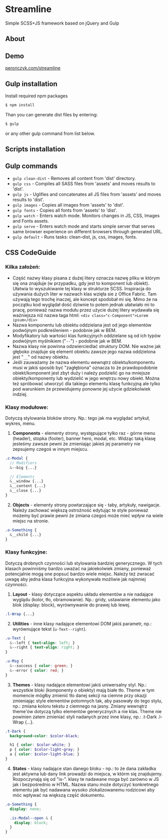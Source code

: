 Streamline
======
Simple SCSS+JS framework based on jQuery and Gulp

## About

## Demo

[peronczyk.com/streamline](http://peronczyk.com/streamline/)

## Gulp installation

Install required npm packages
```bash
$ npm install
```

Than you can generate dist files by entering:
```bash
$ gulp
```
or any other gulp command from list below.

## Scripts installation


## Gulp commands

* `gulp clean-dist` - Removes all content from 'dist' directory.
* `gulp css` - Compiles all SASS files from 'assets' and moves results to 'dist'.
* `gulp js` - Uglifies and concatenates all JS files from 'assets' and moves results to 'dist'.
* `gulp images` - Copies all images from 'assets' to 'dist'.
* `gulp fonts` - Copies all fonts from 'assets' to 'dist'.
* `gulp watch` - Enters watch mode. Monitors changes in JS, CSS, Images and Fonts assets.
* `gulp serve` - Enters watch mode and starts simple server that serves same browser experience on different browsers through generated URL.
* `gulp default` - Runs tasks: clean-dist, js, css, images, fonts.


## CSS CodeGuide

### Kilka założeń:
* Część nazwy klasy pisana z dużej litery oznacza nazwę pliku w którym się ona znajduje (w przypadku, gdy jest to komponent lub obiekt). Ułatwia to wyszukiwanie tej klasy w strukturze SCSS. Inspiracja do używania dużych liter w nazwach klas wzięła sie z Office Fabric. Tam używają tego trochę inaczej, ale koncept spodobał mi się. Mimo że na początku kod wyglądał dość dziwnie to potem jednak ułatwiało mi to pracę, ponieważ nazwa modułu przez użycie dużej litery wydawała się ważniejsza niż nazwa taga html: `<div class="c-Component">Lorem ipsum</div>`
* Nazwa komponentu lub obiektu oddzielana jest od jego elementów podwójnym podkreśleniem - podobnie jak w BEM.
* Modyfikatory lub wartości klas funkcyjnych oddzielane są od ich typów podwójnym myślnikiem ("`--`") - podobnie jak w BEM.
* Nazwa klasy nie powinna odzwierciedlać struktury DOM. Nie ważne jak głęboko znajduje się element obiektu zawsze jego nazwa oddzielona jest "`__`" od nazwy obiektu.
* Jeśli zauważamy że nazwa elementu wewnątrz obiektu/komponentu musi w jakiś sposób być "zagłębiona" oznacza to że prawdopodobnie obiekt/komponent jest zbyt duży i należy podzielić go na mniejsze obiekty/komponenty lub wydzielić w jego wnętrzu nowy obiekt. Można też spróbować utworzyć dla takiego elementu klasę funkcyjną ale tylko pod warunkiem że przewidujemy ponowne jej użycie gdziekolwiek indziej.

### Klasy modułowe:
Dotyczą stylowania bloków strony. Np.: tego jak ma wyglądać artykuł, wykres, menu.

1. **Components** - elementy strony, występujące tylko raz - górne menu (header), stopka (footer), banner hero, modal, etc. Widząc taką klasę jesteśmy zawsze pewni że zmieniając jakieś jej parametry nie zepsujemy czegoś w innym miejscu.

```SCSS
.c-Modal {
  // Modifiers
  &--big {...}

  // Elements
  &__window {...}
  &__content {...}
  &__close {...}
}
```
2. **Objects** - elementy strony powtarzające się - taby, artykuły, nawigacje. Należy zachować większą ostrożność edytując te style ponieważ możemy być prawie pewni że zmiana czegoś może mieć wpływ na wiele miejsc na stronie.
```SCSS
.o-Something {
  &__child {...}
}
```

### Klasy funkcyjne:
Dotyczą drobnych czynności lub stylowania bardziej generycznego. W tych klasach powinniśmy bardzo uważać na jakiekolwiek zmiany, ponieważ potencjalnie mogą one popsuć bardzo wiele miejsc. Należy też zwracać uwagę aby jedna klasa funkcyjna wykonywała możliwie jak najmniej czynności.

1. **Layout** - klasy dotyczące aspektu układu elementów a nie nadające wyglądu (kolor, tło, obramowanie). Np.: gridy, ustawianie elementu jako blok (display: block), wyrównywanie do prawej lub lewej.
```SCSS
.l-Wrap {...}
```

2. **Utilities** - inne klasy nadające elementowi DOM jakiś parametr, np.: wyrównujące tekst (`u-Text--right`).
```SCSS
.u-Text {
  &--left { text-align: left; }
  &--right { text-align: right; }
}

.u-Msg {
  &--success { color: green; }
  &--error { color: red; }
}
```


3. **Themes** - klasy nadające elementowi jakiś uniwersalny styl. Np.: wszystkie bloki (komponenty o obiekty) mają białe tło. Theme w tym momencie mógłby zmienić tło danej sekcji na ciemne przy okazji zmieniając style elementów potomnych tak, aby pasowały do tego stylu, np.: zmiana koloru tekstu z ciemnego na jasny. Zmiany wewnątrz theme'ów dotyczą tylko elementów generycznych a nie klas. Theme nie powinien zatem zmieniać styli nadanych przez inne klasy, np.: .t-Dark .l-Wrap {...}.
```SCSS
.t-Dark {
  background-color: $color-black;

  h1 { color: $color-white; }
  p { color: $color-light-gray; }
  a { color: $color-light-blue; }
}
```

4. **States** - klasy nadające stan danego bloku - np.: to że dana zakładka jest aktywna lub dany link prowadzi do miejsca, w którm się znajdujemy. Rozpoczynają się od "is-". klasy te nadawane moga być zarówno w JS jak i bezpośrednio w HTML. Nazwa stanu może dotyczyć konkretnego elementu jak być nadawana wysoko zlokalizowanemu rodzicowi aby móc wpływać na większą część dokumentu.
```SCSS
.o-Something {
  display: none;

  .is-Modal--open & {
    display: block;
  }
}
```
